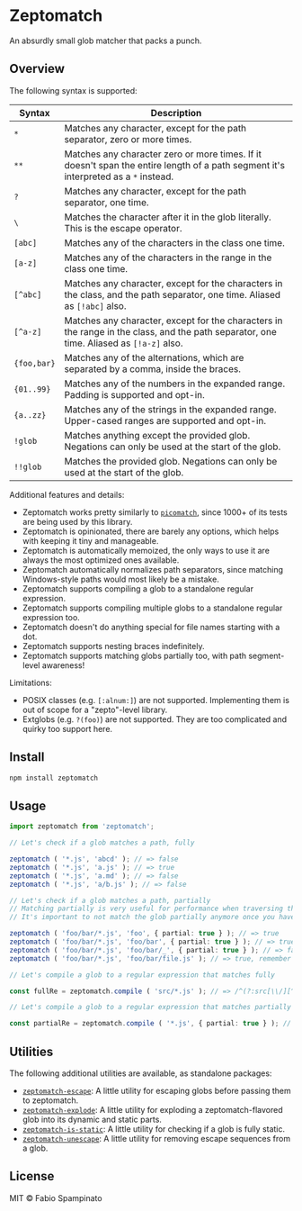 # Zeptomatch

An absurdly small glob matcher that packs a punch.

## Overview

The following syntax is supported:

| Syntax      | Description                                                                                                                             |
| ----------- | --------------------------------------------------------------------------------------------------------------------------------------- |
| `*`         | Matches any character, except for the path separator, zero or more times.                                                               |
| `**`        | Matches any character zero or more times. If it doesn't span the entire length of a path segment it's interpreted as a `*` instead.     |
| `?`         | Matches any character, except for the path separator, one time.                                                                         |
| `\`         | Matches the character after it in the glob literally. This is the escape operator.                                                      |
| `[abc]`     | Matches any of the characters in the class one time.                                                                                    |
| `[a-z]`     | Matches any of the characters in the range in the class one time.                                                                       |
| `[^abc]`    | Matches any character, except for the characters in the class, and the path separator, one time. Aliased as `[!abc]` also.              |
| `[^a-z]`    | Matches any character, except for the characters in the range in the class, and the path separator, one time. Aliased as `[!a-z]` also. |
| `{foo,bar}` | Matches any of the alternations, which are separated by a comma, inside the braces.                                                     |
| `{01..99}`  | Matches any of the numbers in the expanded range. Padding is supported and opt-in.                                                      |
| `{a..zz}`   | Matches any of the strings in the expanded range. Upper-cased ranges are supported and opt-in.                                          |
| `!glob`     | Matches anything except the provided glob. Negations can only be used at the start of the glob.                                         |
| `!!glob`    | Matches the provided glob. Negations can only be used at the start of the glob.                                                         |

Additional features and details:

- Zeptomatch works pretty similarly to [`picomatch`](https://github.com/micromatch/picomatch), since 1000+ of its tests are being used by this library.
- Zeptomatch is opinionated, there are barely any options, which helps with keeping it tiny and manageable.
- Zeptomatch is automatically memoized, the only ways to use it are always the most optimized ones available.
- Zeptomatch automatically normalizes path separators, since matching Windows-style paths would most likely be a mistake.
- Zeptomatch supports compiling a glob to a standalone regular expression.
- Zeptomatch supports compiling multiple globs to a standalone regular expression too.
- Zeptomatch doesn't do anything special for file names starting with a dot.
- Zeptomatch supports nesting braces indefinitely.
- Zeptomatch supports matching globs partially too, with path segment-level awareness!

Limitations:

- POSIX classes (e.g. `[:alnum:]`) are not supported. Implementing them is out of scope for a "zepto"-level library.
- Extglobs (e.g. `?(foo)`) are not supported. They are too complicated and quirky too support here.

## Install

```sh
npm install zeptomatch
```

## Usage

```ts
import zeptomatch from 'zeptomatch';

// Let's check if a glob matches a path, fully

zeptomatch ( '*.js', 'abcd' ); // => false
zeptomatch ( '*.js', 'a.js' ); // => true
zeptomatch ( '*.js', 'a.md' ); // => false
zeptomatch ( '*.js', 'a/b.js' ); // => false

// Let's check if a glob matches a path, partially
// Matching partially is very useful for performance when traversing the filesystem
// It's important to not match the glob partially anymore once you have the full path available though!

zeptomatch ( 'foo/bar/*.js', 'foo', { partial: true } ); // => true
zeptomatch ( 'foo/bar/*.js', 'foo/bar', { partial: true } ); // => true
zeptomatch ( 'foo/bar/*.js', 'foo/bar/_', { partial: true } ); // => false, as no additional path segment could ever make this match
zeptomatch ( 'foo/bar/*.js', 'foo/bar/file.js' ); // => true, remember to not match the full path partially

// Let's compile a glob to a regular expression that matches fully

const fullRe = zeptomatch.compile ( 'src/*.js' ); // => /^(?:src[\\/][^\\/]*\.js)[\\/]?$/s

// Let's compile a glob to a regular expression that matches partially

const partialRe = zeptomatch.compile ( '*.js', { partial: true } ); // => /^(?:src(?:$|[\\/](?:$|[^\\/]*\.js)))[\\/]?$/s
```

## Utilities

The following additional utilities are available, as standalone packages:

- [`zeptomatch-escape`](https://github.com/fabiospampinato/zeptomatch-escape): A little utility for escaping globs before passing them to zeptomatch.
- [`zeptomatch-explode`](https://github.com/fabiospampinato/zeptomatch-explode): A little utility for exploding a zeptomatch-flavored glob into its dynamic and static parts.
- [`zeptomatch-is-static`](https://github.com/fabiospampinato/zeptomatch-is-static): A little utility for checking if a glob is fully static.
- [`zeptomatch-unescape`](https://github.com/fabiospampinato/zeptomatch-unescape): A little utility for removing escape sequences from a glob.

## License

MIT © Fabio Spampinato
